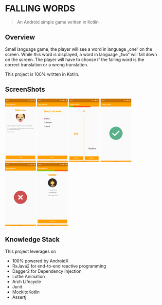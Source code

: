 # FALLING WORDS

> An Android simple game written in Kotlin


## Overview

Small language game, the player will see a word in language „one“ on the screen. While this word is displayed, a word in language „two“ will fall down on the screen. The player will have to choose if the falling word is the correct translation or a wrong translation.

This project is 100% written in Kotlin.

## ScreenShots
<p float="left">
<img src=".github/start.png" width="20%" height="20%"/>
<img src=".github/level.png" width="20%" height="20%"/>
<img src=".github/question.png" width="20%" height="20%"/>
<img src=".github/correct.png" width="20%" height="20%"/>
<img src=".github/wrong.png" width="20%" height="20%"/>
<img src=".github/success.png" width="20%" height="20%"/>
</p>

## Knowledge Stack

This project leverages on

- 100% powered by AndroidX 
- RxJava2 for end-to-end reactive programming
- Dagger2 for Dependency Injection
- Lottie Animation
- Arch Lifecycle
- Junit
- MockitoKotlin
- Assertj




